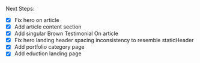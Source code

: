 Next Steps:

- [x] Fix hero on article
- [x] Add article content section
- [x] Add singular Brown Testimonial On article
- [x] Fix hero landing header spacing inconsistency to resemble staticHeader
- [x] Add portfolio category page
- [x] Add eduction landing page
